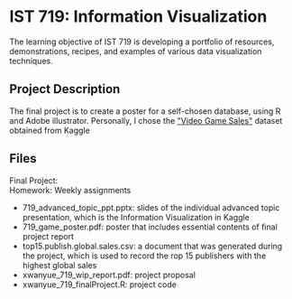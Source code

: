 # IST 719: Information Visualization 
The learning objective of IST 719 is developing a portfolio of resources, demonstrations, recipes, and examples of various data visualization techniques. 

## Project Description
The final project is to create a poster for a self-chosen database, using R and Adobe illustrator. Personally, I chose the ["Video Game Sales"](https://www.kaggle.com/gregorut/videogamesales) dataset obtained from Kaggle  

## Files
Final Project: <br>
Homework: Weekly assignments <br>
- 719_advanced_topic_ppt.pptx: slides of the individual advanced topic presentation, which is the Information Visualization in Kaggle <br>
- 719_game_poster.pdf: poster that includes essential contents of final project report <br>
- top15.publish.global.sales.csv: a document that was generated during the project, which is used to record the rop 15 publishers with the highest global sales <br>
- xwanyue_719_wip_report.pdf: project proposal <br>
- xwanyue_719_finalProject.R: project code <br>
